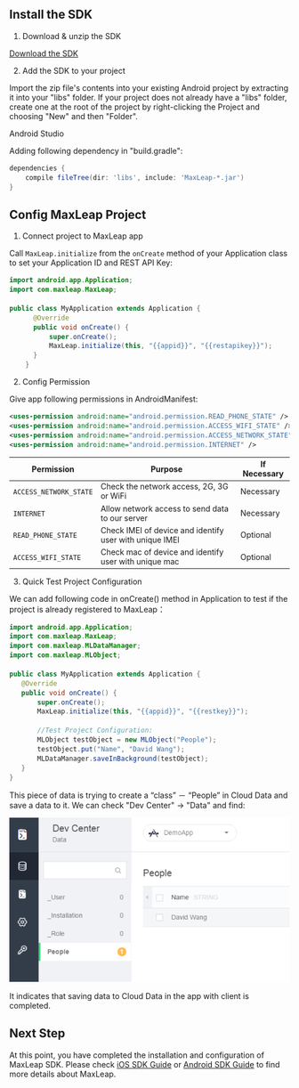 ## Install the SDK

1. Download & unzip the SDK

<a class="download-sdk" href="https://raw.githubusercontent.com/LeapAppServices/LAS-SDK-Release/master/Android/v0.6/las-sdk-all.zip">Download the SDK</a>

2. Add the SDK to your project

Import the zip file's contents into your existing Android project by extracting it into your "libs" folder. If your project does not already have a "libs" folder, create one at the root of the project by right-clicking the Project and choosing "New" and then "Folder".

Android Studio

Adding following dependency in "build.gradle":

```gradle
dependencies {
    compile fileTree(dir: 'libs', include: 'MaxLeap-*.jar')
}
```

##	Config MaxLeap Project

1. Connect project to MaxLeap app

Call `MaxLeap.initialize` from the `onCreate` method of your Application class to set your Application ID and REST API Key:

```java
import android.app.Application;
import com.maxleap.MaxLeap;

public class MyApplication extends Application {
      @Override
      public void onCreate() {
          super.onCreate();
          MaxLeap.initialize(this, "{{appid}}", "{{restapikey}}");
      }
    }
```

2. Config Permission

Give app following permissions in AndroidManifest:

```xml
<uses-permission android:name="android.permission.READ_PHONE_STATE" />
<uses-permission android:name="android.permission.ACCESS_WIFI_STATE" />
<uses-permission android:name="android.permission.ACCESS_NETWORK_STATE" />
<uses-permission android:name="android.permission.INTERNET" />
 ```

Permission|Purpose|If Necessary
---|---|---
`ACCESS_NETWORK_STATE`|		Check the network access, 2G, 3G or WiFi| Necessary
`INTERNET`| 	Allow network access to send data to our server| Necessary
`READ_PHONE_STATE`| 	Check IMEI of device and identify user with unique IMEI | Optional
`ACCESS_WIFI_STATE`| 	Check mac of device and identify user with unique mac| Optional

3. Quick Test Project Configuration

We can add following code in onCreate() method in Application to test if the project is already registered to MaxLeap：

```java
import android.app.Application;
import com.maxleap.MaxLeap;
import com.maxleap.MLDataManager;
import com.maxleap.MLObject;

public class MyApplication extends Application {
   @Override
   public void onCreate() {
       super.onCreate();
       MaxLeap.initialize(this, "{{appid}}", "{{restkey}}");

       //Test Project Configuration:
       MLObject testObject = new MLObject("People");
       testObject.put("Name", "David Wang");
       MLDataManager.saveInBackground(testObject);
   }
}
```

This piece of data is trying to create a “class” － “People” in Cloud Data and save a data to it. We can check "Dev Center" -> "Data" and find:


![imgSDKQSTestAddObj](../../../images/imgSDKQSTestAddObj.png)

It indicates that saving data to Cloud Data in the app with client is completed.

## Next Step
At this point, you have completed the installation and configuration of MaxLeap SDK. Please check [iOS SDK Guide](ML_DOCS_GUIDE_LINK_PLACEHOLDER_IOS) or [Android SDK Guide](ML_DOCS_GUIDE_LINK_PLACEHOLDER_ANDROID) to find more details about MaxLeap.